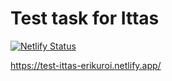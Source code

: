 # Test task for Ittas

[![Netlify Status](https://api.netlify.com/api/v1/badges/4ed89b5d-e65a-41a9-9ce9-4eb38e4deb15/deploy-status)](https://app.netlify.com/sites/test-ittas-erikuroi/deploys)

<https://test-ittas-erikuroi.netlify.app/>
